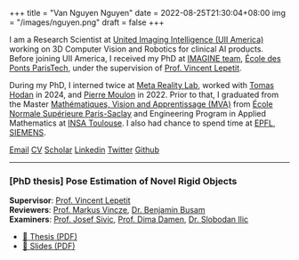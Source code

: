 +++
title =  "Van Nguyen Nguyen"
date = 2022-08-25T21:30:04+08:00
img = "/images/nguyen.png"
draft = false
+++

I am a Research Scientist at [United Imaging Intelligence (UII America)](https://www.uii-ai.com/) working on 3D Computer Vision and Robotics for clinical AI products. 
Before joining UII America, I received my PhD at [IMAGINE team](http://imagine.enpc.fr/), [École des Ponts ParisTech](http://www.enpc.fr/), under the supervision of [Prof. Vincent Lepetit](https://vincentlepetit.github.io/).

During my PhD, I interned twice at [Meta Reality Lab](https://about.facebook.com/realitylabs/), worked with [Tomas Hodan](https://thodan.github.io/) in 2024, and [Pierre Moulon](https://www.linkedin.com/in/pierre-moulon/) in 2022. Prior to that, I graduated from the Master [Mathématiques, Vision and Apprentissage (MVA)](https://www.master-mva.com/) from [École Normale Supérieure Paris-Saclay](https://ens-paris-saclay.fr/en) and Engineering Program in Applied Mathematics at [INSA Toulouse](https://www.insa-toulouse.fr/). I also had chance to spend time at [EPFL](https://www.epfl.ch/labs/cvlab/), [SIEMENS](https://www.siemens.com/global/en.html).


[Email](mailto:vanngn.nguyen@gmail.com)
[CV](/download/cv_nguyen.pdf)
[Scholar](https://scholar.google.com/citations?user=wctJ37UAAAAJ)
[Linkedin](https://www.linkedin.com/in/nv-nguyen/)
[Twitter](https://x.com/vannguyen_ng)
[Github](https://github.com/nv-nguyen)


---
### [PhD thesis] Pose Estimation of Novel Rigid Objects

**Supervisor**: [Prof. Vincent Lepetit](https://vincentlepetit.github.io/)  
**Reviewers**: [Prof. Markus Vincze](https://www.acin.tuwien.ac.at/en/staff/vm/), [Dr. Benjamin Busam](https://www.cs.cit.tum.de/camp/members/benjamin-busam/)  
**Examiners**: [Prof. Josef Sivic](https://people.ciirc.cvut.cz/~sivic/), [Prof. Dima Damen](https://dimadamen.github.io/), [Dr. Slobodan Ilic](https://campar.in.tum.de/Main/SlobodanIlic)

- [📄 Thesis (PDF)](/download/thesis.pdf)
- [📑 Slides (PDF)](/download/thesis_slide.pdf)
